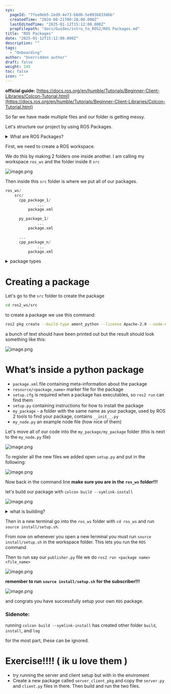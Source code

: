 ```yaml
---
sys:
  pageId: "7fea9eb5-2ed9-4e73-b6d6-5e093b833dbb"
  createdTime: "2024-08-21T00:28:00.000Z"
  lastEditedTime: "2025-01-12T15:12:00.000Z"
  propFilepath: "docs/Guides/intro_to_ROS2/ROS Packages.md"
title: "ROS Packages"
date: "2025-01-12T15:12:00.000Z"
description: ""
tags:
  - "Onboarding"
author: "Overridden author"
draft: false
weight: 145
toc: false
icon: ""
---
```


**official guide:** [https://docs.ros.org/en/humble/Tutorials/Beginner-Client-Libraries/Colcon-Tutorial.html](https://docs.ros.org/en/humble/Tutorials/Beginner-Client-Libraries/Colcon-Tutorial.html)

So far we have made multiple files and our folder is getting messy.

Let's structure our project by using ROS Packages.

<details>

<summary>What are ROS Packages?</summary>

ROS Packages are, as the name implies, packages of code that are highly sharable between ROS developers.

They consist of a folder, `package.xml` file, and source code

```python
      cpp_package_1/
		      ... imagine much code files here ..
          package.xml
```

</details>

First, we need to create a ROS workspace.

We do this by making 2 folders one inside another. I am calling my workspace `ros_ws` and the folder inside it `src`

![image.png](https://prod-files-secure.s3.us-west-2.amazonaws.com/d518164a-d88e-44d1-a4ee-3adb3bd8bce0/70706947-fd18-4537-a67b-e12946812d31/image.png?X-Amz-Algorithm=AWS4-HMAC-SHA256&X-Amz-Content-Sha256=UNSIGNED-PAYLOAD&X-Amz-Credential=ASIAZI2LB466XJQTI4PL%2F20250224%2Fus-west-2%2Fs3%2Faws4_request&X-Amz-Date=20250224T220114Z&X-Amz-Expires=3600&X-Amz-Security-Token=IQoJb3JpZ2luX2VjEP7%2F%2F%2F%2F%2F%2F%2F%2F%2F%2FwEaCXVzLXdlc3QtMiJIMEYCIQCaW1lcv0aj57CQl%2BMudfdAkPQfk4xweE9WQvRqCCO0fQIhAPxLAxpXccXGxG6CMimoz8Mybdpty0yq%2BC6Y3XY7clN5Kv8DCDcQABoMNjM3NDIzMTgzODA1IgzFfhewd4QgTrPhYwcq3AOuqXRysx4dmekNOsn44mmwX0U%2BbSchPb2ro2RHB3c%2BF6YX4By9y9fNgOw3GE8DElR9amVvTLI9m2%2BMACVaUs7b7qIIpGr6RqcIQRpU4tDSSrXDfxijKYWRoOSI4fwgbJVyaoTj%2BAB5EMQEhld7ZLuk1%2BvApvwwRoExqQxofbVjis9gz%2B%2Fk7ww%2FvGvZyXWyiEZSYjkLf6XKzbBnZEW4lBU3oNMo5zIM6wB8A1cuqZgnYNqNbBOcXGkgKajtmF8zD%2F9IqQ8vT2j97ZGSK4%2F1yxO6AW7LN0kZZTO8Et1rCZs3ijhA54e6rKNqcOGS02xIrjwviesndLv8BdTPGjiLbJKKZBjeRFheDQViTBkln4j4qs1T9NIji44F%2FSQHxwVZ%2B5sAiux5XtBbaV0ZvPQ6N42hktXUz4LePIFrAoWFuQhMr6fdiNrLL%2FsL58dNT0%2F4mmISBgRVaTv%2FvtFukfbt6kGEpTqCuh0VCHD3rtuRfJDzFGihYk6f9RFtlaCHmERXxqaGqGyIkauqShQWWAu1t95Vpw1maccFqVmzFfmn5dGv3Hz%2BrJDCyqjeU20ZoRLj2EhyCkeiJgxoc0OY0bbhv1cNRnDoCg0Sl9gfG2RBE7YciOehWlFinv6J2XW74zDl1fO9BjqkATore1jJH3oZEmHgQiNRvKZBnKUWc95g%2BnVTiCc0sy4TPz2t54LHttTTpWUAGIGvpchw2Vun5V0kcJ3qTge699KsfujYxwmVKA7up7MCKDC450jfl6tlOK5JgO4mMgGIAwcs6bsDxYqrjUK6mtmeh8wPa6v8TbJeyubZnJDq2%2FCtOjBtXAtQ7XJaIC2fgxw9Ld9ETrm5jKRUyQHZ1EHgClI%2Bbd6t&X-Amz-Signature=1b47c47b3711fd9d68444f8d8a92855a225e2af5638e933c6f6bebfeca411eda&X-Amz-SignedHeaders=host&x-id=GetObject)

Then inside this `src` folder is where we put all of our packages.

```python
ros_ws/
    src/
      cpp_package_1/
		      ...
          package.xml

      py_package_1/
		      ...
          package.xml

      ...
      cpp_package_n/
		      ...
          package.xml

```

<details>

<summary>package types</summary>

packages can be either `C++` or python.

the intern file structure is different for each but for this guide we will stick to creating python packages

</details>

# Creating a package

Let's go to the `src` folder to create the package

```bash
cd ros2_ws/src
```

to create a package we use this command:

```bash
ros2 pkg create --build-type ament_python --license Apache-2.0 --node-name my_node my_package
```

a bunch of text should have been printed out but the result should look something like this:

![image.png](https://prod-files-secure.s3.us-west-2.amazonaws.com/d518164a-d88e-44d1-a4ee-3adb3bd8bce0/e6cf1e3f-8512-4a3e-b131-079f800bf3e8/image.png?X-Amz-Algorithm=AWS4-HMAC-SHA256&X-Amz-Content-Sha256=UNSIGNED-PAYLOAD&X-Amz-Credential=ASIAZI2LB466XJQTI4PL%2F20250224%2Fus-west-2%2Fs3%2Faws4_request&X-Amz-Date=20250224T220114Z&X-Amz-Expires=3600&X-Amz-Security-Token=IQoJb3JpZ2luX2VjEP7%2F%2F%2F%2F%2F%2F%2F%2F%2F%2FwEaCXVzLXdlc3QtMiJIMEYCIQCaW1lcv0aj57CQl%2BMudfdAkPQfk4xweE9WQvRqCCO0fQIhAPxLAxpXccXGxG6CMimoz8Mybdpty0yq%2BC6Y3XY7clN5Kv8DCDcQABoMNjM3NDIzMTgzODA1IgzFfhewd4QgTrPhYwcq3AOuqXRysx4dmekNOsn44mmwX0U%2BbSchPb2ro2RHB3c%2BF6YX4By9y9fNgOw3GE8DElR9amVvTLI9m2%2BMACVaUs7b7qIIpGr6RqcIQRpU4tDSSrXDfxijKYWRoOSI4fwgbJVyaoTj%2BAB5EMQEhld7ZLuk1%2BvApvwwRoExqQxofbVjis9gz%2B%2Fk7ww%2FvGvZyXWyiEZSYjkLf6XKzbBnZEW4lBU3oNMo5zIM6wB8A1cuqZgnYNqNbBOcXGkgKajtmF8zD%2F9IqQ8vT2j97ZGSK4%2F1yxO6AW7LN0kZZTO8Et1rCZs3ijhA54e6rKNqcOGS02xIrjwviesndLv8BdTPGjiLbJKKZBjeRFheDQViTBkln4j4qs1T9NIji44F%2FSQHxwVZ%2B5sAiux5XtBbaV0ZvPQ6N42hktXUz4LePIFrAoWFuQhMr6fdiNrLL%2FsL58dNT0%2F4mmISBgRVaTv%2FvtFukfbt6kGEpTqCuh0VCHD3rtuRfJDzFGihYk6f9RFtlaCHmERXxqaGqGyIkauqShQWWAu1t95Vpw1maccFqVmzFfmn5dGv3Hz%2BrJDCyqjeU20ZoRLj2EhyCkeiJgxoc0OY0bbhv1cNRnDoCg0Sl9gfG2RBE7YciOehWlFinv6J2XW74zDl1fO9BjqkATore1jJH3oZEmHgQiNRvKZBnKUWc95g%2BnVTiCc0sy4TPz2t54LHttTTpWUAGIGvpchw2Vun5V0kcJ3qTge699KsfujYxwmVKA7up7MCKDC450jfl6tlOK5JgO4mMgGIAwcs6bsDxYqrjUK6mtmeh8wPa6v8TbJeyubZnJDq2%2FCtOjBtXAtQ7XJaIC2fgxw9Ld9ETrm5jKRUyQHZ1EHgClI%2Bbd6t&X-Amz-Signature=dccf6b56ce44984b7a8d5eb9cf76ed918cd0ff7f453802307452161904ce4a77&X-Amz-SignedHeaders=host&x-id=GetObject)

# What’s inside a python package

- `package.xml` file containing meta-information about the package
- `resource/<package_name>` marker file for the package
- `setup.cfg` is required when a package has executables, so `ros2 run` can find them
- `setup.py` containing instructions for how to install the package
- `my_package` - a folder with the same name as your package, used by ROS 2 tools to find your package, contains `__init__.py`
- `my_node.py` an example node file (how nice of them)

Let's move all of our code into the `my_package/my_package` folder (this is next to the `my_node.py` file)

![image.png](https://prod-files-secure.s3.us-west-2.amazonaws.com/d518164a-d88e-44d1-a4ee-3adb3bd8bce0/9ce58f11-0da9-4d3e-b86d-506a9685d378/image.png?X-Amz-Algorithm=AWS4-HMAC-SHA256&X-Amz-Content-Sha256=UNSIGNED-PAYLOAD&X-Amz-Credential=ASIAZI2LB466XJQTI4PL%2F20250224%2Fus-west-2%2Fs3%2Faws4_request&X-Amz-Date=20250224T220114Z&X-Amz-Expires=3600&X-Amz-Security-Token=IQoJb3JpZ2luX2VjEP7%2F%2F%2F%2F%2F%2F%2F%2F%2F%2FwEaCXVzLXdlc3QtMiJIMEYCIQCaW1lcv0aj57CQl%2BMudfdAkPQfk4xweE9WQvRqCCO0fQIhAPxLAxpXccXGxG6CMimoz8Mybdpty0yq%2BC6Y3XY7clN5Kv8DCDcQABoMNjM3NDIzMTgzODA1IgzFfhewd4QgTrPhYwcq3AOuqXRysx4dmekNOsn44mmwX0U%2BbSchPb2ro2RHB3c%2BF6YX4By9y9fNgOw3GE8DElR9amVvTLI9m2%2BMACVaUs7b7qIIpGr6RqcIQRpU4tDSSrXDfxijKYWRoOSI4fwgbJVyaoTj%2BAB5EMQEhld7ZLuk1%2BvApvwwRoExqQxofbVjis9gz%2B%2Fk7ww%2FvGvZyXWyiEZSYjkLf6XKzbBnZEW4lBU3oNMo5zIM6wB8A1cuqZgnYNqNbBOcXGkgKajtmF8zD%2F9IqQ8vT2j97ZGSK4%2F1yxO6AW7LN0kZZTO8Et1rCZs3ijhA54e6rKNqcOGS02xIrjwviesndLv8BdTPGjiLbJKKZBjeRFheDQViTBkln4j4qs1T9NIji44F%2FSQHxwVZ%2B5sAiux5XtBbaV0ZvPQ6N42hktXUz4LePIFrAoWFuQhMr6fdiNrLL%2FsL58dNT0%2F4mmISBgRVaTv%2FvtFukfbt6kGEpTqCuh0VCHD3rtuRfJDzFGihYk6f9RFtlaCHmERXxqaGqGyIkauqShQWWAu1t95Vpw1maccFqVmzFfmn5dGv3Hz%2BrJDCyqjeU20ZoRLj2EhyCkeiJgxoc0OY0bbhv1cNRnDoCg0Sl9gfG2RBE7YciOehWlFinv6J2XW74zDl1fO9BjqkATore1jJH3oZEmHgQiNRvKZBnKUWc95g%2BnVTiCc0sy4TPz2t54LHttTTpWUAGIGvpchw2Vun5V0kcJ3qTge699KsfujYxwmVKA7up7MCKDC450jfl6tlOK5JgO4mMgGIAwcs6bsDxYqrjUK6mtmeh8wPa6v8TbJeyubZnJDq2%2FCtOjBtXAtQ7XJaIC2fgxw9Ld9ETrm5jKRUyQHZ1EHgClI%2Bbd6t&X-Amz-Signature=d9a94b2156c3769fffe829c321eef2fdd9db5a9891686e7969549ad972fb99c4&X-Amz-SignedHeaders=host&x-id=GetObject)

To register all the new files we added open `setup.py` and put in the following:

![image.png](https://prod-files-secure.s3.us-west-2.amazonaws.com/d518164a-d88e-44d1-a4ee-3adb3bd8bce0/1cd7c262-4cae-4496-9d75-c178537d24a2/image.png?X-Amz-Algorithm=AWS4-HMAC-SHA256&X-Amz-Content-Sha256=UNSIGNED-PAYLOAD&X-Amz-Credential=ASIAZI2LB466XJQTI4PL%2F20250224%2Fus-west-2%2Fs3%2Faws4_request&X-Amz-Date=20250224T220114Z&X-Amz-Expires=3600&X-Amz-Security-Token=IQoJb3JpZ2luX2VjEP7%2F%2F%2F%2F%2F%2F%2F%2F%2F%2FwEaCXVzLXdlc3QtMiJIMEYCIQCaW1lcv0aj57CQl%2BMudfdAkPQfk4xweE9WQvRqCCO0fQIhAPxLAxpXccXGxG6CMimoz8Mybdpty0yq%2BC6Y3XY7clN5Kv8DCDcQABoMNjM3NDIzMTgzODA1IgzFfhewd4QgTrPhYwcq3AOuqXRysx4dmekNOsn44mmwX0U%2BbSchPb2ro2RHB3c%2BF6YX4By9y9fNgOw3GE8DElR9amVvTLI9m2%2BMACVaUs7b7qIIpGr6RqcIQRpU4tDSSrXDfxijKYWRoOSI4fwgbJVyaoTj%2BAB5EMQEhld7ZLuk1%2BvApvwwRoExqQxofbVjis9gz%2B%2Fk7ww%2FvGvZyXWyiEZSYjkLf6XKzbBnZEW4lBU3oNMo5zIM6wB8A1cuqZgnYNqNbBOcXGkgKajtmF8zD%2F9IqQ8vT2j97ZGSK4%2F1yxO6AW7LN0kZZTO8Et1rCZs3ijhA54e6rKNqcOGS02xIrjwviesndLv8BdTPGjiLbJKKZBjeRFheDQViTBkln4j4qs1T9NIji44F%2FSQHxwVZ%2B5sAiux5XtBbaV0ZvPQ6N42hktXUz4LePIFrAoWFuQhMr6fdiNrLL%2FsL58dNT0%2F4mmISBgRVaTv%2FvtFukfbt6kGEpTqCuh0VCHD3rtuRfJDzFGihYk6f9RFtlaCHmERXxqaGqGyIkauqShQWWAu1t95Vpw1maccFqVmzFfmn5dGv3Hz%2BrJDCyqjeU20ZoRLj2EhyCkeiJgxoc0OY0bbhv1cNRnDoCg0Sl9gfG2RBE7YciOehWlFinv6J2XW74zDl1fO9BjqkATore1jJH3oZEmHgQiNRvKZBnKUWc95g%2BnVTiCc0sy4TPz2t54LHttTTpWUAGIGvpchw2Vun5V0kcJ3qTge699KsfujYxwmVKA7up7MCKDC450jfl6tlOK5JgO4mMgGIAwcs6bsDxYqrjUK6mtmeh8wPa6v8TbJeyubZnJDq2%2FCtOjBtXAtQ7XJaIC2fgxw9Ld9ETrm5jKRUyQHZ1EHgClI%2Bbd6t&X-Amz-Signature=2726d43ca9004be4f8f5c64f1a8fe68997d609c9c568f5bf1f0fcb885a0cc6df&X-Amz-SignedHeaders=host&x-id=GetObject)

Now back in the command line **make sure you are in the** **`ros_ws`** **folder!!!**

let's build our package with `colcon build --symlink-install`

![image.png](https://prod-files-secure.s3.us-west-2.amazonaws.com/d518164a-d88e-44d1-a4ee-3adb3bd8bce0/2f2a0d27-b173-48fd-b189-5f5c0ce65619/image.png?X-Amz-Algorithm=AWS4-HMAC-SHA256&X-Amz-Content-Sha256=UNSIGNED-PAYLOAD&X-Amz-Credential=ASIAZI2LB466XJQTI4PL%2F20250224%2Fus-west-2%2Fs3%2Faws4_request&X-Amz-Date=20250224T220114Z&X-Amz-Expires=3600&X-Amz-Security-Token=IQoJb3JpZ2luX2VjEP7%2F%2F%2F%2F%2F%2F%2F%2F%2F%2FwEaCXVzLXdlc3QtMiJIMEYCIQCaW1lcv0aj57CQl%2BMudfdAkPQfk4xweE9WQvRqCCO0fQIhAPxLAxpXccXGxG6CMimoz8Mybdpty0yq%2BC6Y3XY7clN5Kv8DCDcQABoMNjM3NDIzMTgzODA1IgzFfhewd4QgTrPhYwcq3AOuqXRysx4dmekNOsn44mmwX0U%2BbSchPb2ro2RHB3c%2BF6YX4By9y9fNgOw3GE8DElR9amVvTLI9m2%2BMACVaUs7b7qIIpGr6RqcIQRpU4tDSSrXDfxijKYWRoOSI4fwgbJVyaoTj%2BAB5EMQEhld7ZLuk1%2BvApvwwRoExqQxofbVjis9gz%2B%2Fk7ww%2FvGvZyXWyiEZSYjkLf6XKzbBnZEW4lBU3oNMo5zIM6wB8A1cuqZgnYNqNbBOcXGkgKajtmF8zD%2F9IqQ8vT2j97ZGSK4%2F1yxO6AW7LN0kZZTO8Et1rCZs3ijhA54e6rKNqcOGS02xIrjwviesndLv8BdTPGjiLbJKKZBjeRFheDQViTBkln4j4qs1T9NIji44F%2FSQHxwVZ%2B5sAiux5XtBbaV0ZvPQ6N42hktXUz4LePIFrAoWFuQhMr6fdiNrLL%2FsL58dNT0%2F4mmISBgRVaTv%2FvtFukfbt6kGEpTqCuh0VCHD3rtuRfJDzFGihYk6f9RFtlaCHmERXxqaGqGyIkauqShQWWAu1t95Vpw1maccFqVmzFfmn5dGv3Hz%2BrJDCyqjeU20ZoRLj2EhyCkeiJgxoc0OY0bbhv1cNRnDoCg0Sl9gfG2RBE7YciOehWlFinv6J2XW74zDl1fO9BjqkATore1jJH3oZEmHgQiNRvKZBnKUWc95g%2BnVTiCc0sy4TPz2t54LHttTTpWUAGIGvpchw2Vun5V0kcJ3qTge699KsfujYxwmVKA7up7MCKDC450jfl6tlOK5JgO4mMgGIAwcs6bsDxYqrjUK6mtmeh8wPa6v8TbJeyubZnJDq2%2FCtOjBtXAtQ7XJaIC2fgxw9Ld9ETrm5jKRUyQHZ1EHgClI%2Bbd6t&X-Amz-Signature=e8ff53462bfceca7227d87333eace65818a50fb47682cdb19509c309a8d170f9&X-Amz-SignedHeaders=host&x-id=GetObject)

<details>

<summary>what is building?</summary>

if you are a CS major at Rose-Hulman you will learn the answer to this in CSSE132

but TLDR; is it combines all the code files into one program that can be run easily 

</details>

Then in a new terminal go into the `ros_ws` folder with `cd ros_ws` and run `source install/setup.sh`. 

From now on whenever you open a new terminal you must run `source install/setup.sh` in the workspace folder. This lets you run the `ROS` command

Then to run say our `publisher.py` file we do `ros2 run <package name> <file_name>`

![image.png](https://prod-files-secure.s3.us-west-2.amazonaws.com/d518164a-d88e-44d1-a4ee-3adb3bd8bce0/4f4b1219-3a44-4632-aa0a-ce3471699f59/image.png?X-Amz-Algorithm=AWS4-HMAC-SHA256&X-Amz-Content-Sha256=UNSIGNED-PAYLOAD&X-Amz-Credential=ASIAZI2LB466XJQTI4PL%2F20250224%2Fus-west-2%2Fs3%2Faws4_request&X-Amz-Date=20250224T220114Z&X-Amz-Expires=3600&X-Amz-Security-Token=IQoJb3JpZ2luX2VjEP7%2F%2F%2F%2F%2F%2F%2F%2F%2F%2FwEaCXVzLXdlc3QtMiJIMEYCIQCaW1lcv0aj57CQl%2BMudfdAkPQfk4xweE9WQvRqCCO0fQIhAPxLAxpXccXGxG6CMimoz8Mybdpty0yq%2BC6Y3XY7clN5Kv8DCDcQABoMNjM3NDIzMTgzODA1IgzFfhewd4QgTrPhYwcq3AOuqXRysx4dmekNOsn44mmwX0U%2BbSchPb2ro2RHB3c%2BF6YX4By9y9fNgOw3GE8DElR9amVvTLI9m2%2BMACVaUs7b7qIIpGr6RqcIQRpU4tDSSrXDfxijKYWRoOSI4fwgbJVyaoTj%2BAB5EMQEhld7ZLuk1%2BvApvwwRoExqQxofbVjis9gz%2B%2Fk7ww%2FvGvZyXWyiEZSYjkLf6XKzbBnZEW4lBU3oNMo5zIM6wB8A1cuqZgnYNqNbBOcXGkgKajtmF8zD%2F9IqQ8vT2j97ZGSK4%2F1yxO6AW7LN0kZZTO8Et1rCZs3ijhA54e6rKNqcOGS02xIrjwviesndLv8BdTPGjiLbJKKZBjeRFheDQViTBkln4j4qs1T9NIji44F%2FSQHxwVZ%2B5sAiux5XtBbaV0ZvPQ6N42hktXUz4LePIFrAoWFuQhMr6fdiNrLL%2FsL58dNT0%2F4mmISBgRVaTv%2FvtFukfbt6kGEpTqCuh0VCHD3rtuRfJDzFGihYk6f9RFtlaCHmERXxqaGqGyIkauqShQWWAu1t95Vpw1maccFqVmzFfmn5dGv3Hz%2BrJDCyqjeU20ZoRLj2EhyCkeiJgxoc0OY0bbhv1cNRnDoCg0Sl9gfG2RBE7YciOehWlFinv6J2XW74zDl1fO9BjqkATore1jJH3oZEmHgQiNRvKZBnKUWc95g%2BnVTiCc0sy4TPz2t54LHttTTpWUAGIGvpchw2Vun5V0kcJ3qTge699KsfujYxwmVKA7up7MCKDC450jfl6tlOK5JgO4mMgGIAwcs6bsDxYqrjUK6mtmeh8wPa6v8TbJeyubZnJDq2%2FCtOjBtXAtQ7XJaIC2fgxw9Ld9ETrm5jKRUyQHZ1EHgClI%2Bbd6t&X-Amz-Signature=eadb9127d284c95c6d8a8a3e983fd8b3c6bdac15070526967280ee890b3ad55a&X-Amz-SignedHeaders=host&x-id=GetObject)

**remember to run** **`source install/setup.sh`** **for the subscriber!!!**

![image.png](https://prod-files-secure.s3.us-west-2.amazonaws.com/d518164a-d88e-44d1-a4ee-3adb3bd8bce0/02121119-dad4-49ec-8356-c956108b4243/image.png?X-Amz-Algorithm=AWS4-HMAC-SHA256&X-Amz-Content-Sha256=UNSIGNED-PAYLOAD&X-Amz-Credential=ASIAZI2LB466XJQTI4PL%2F20250224%2Fus-west-2%2Fs3%2Faws4_request&X-Amz-Date=20250224T220114Z&X-Amz-Expires=3600&X-Amz-Security-Token=IQoJb3JpZ2luX2VjEP7%2F%2F%2F%2F%2F%2F%2F%2F%2F%2FwEaCXVzLXdlc3QtMiJIMEYCIQCaW1lcv0aj57CQl%2BMudfdAkPQfk4xweE9WQvRqCCO0fQIhAPxLAxpXccXGxG6CMimoz8Mybdpty0yq%2BC6Y3XY7clN5Kv8DCDcQABoMNjM3NDIzMTgzODA1IgzFfhewd4QgTrPhYwcq3AOuqXRysx4dmekNOsn44mmwX0U%2BbSchPb2ro2RHB3c%2BF6YX4By9y9fNgOw3GE8DElR9amVvTLI9m2%2BMACVaUs7b7qIIpGr6RqcIQRpU4tDSSrXDfxijKYWRoOSI4fwgbJVyaoTj%2BAB5EMQEhld7ZLuk1%2BvApvwwRoExqQxofbVjis9gz%2B%2Fk7ww%2FvGvZyXWyiEZSYjkLf6XKzbBnZEW4lBU3oNMo5zIM6wB8A1cuqZgnYNqNbBOcXGkgKajtmF8zD%2F9IqQ8vT2j97ZGSK4%2F1yxO6AW7LN0kZZTO8Et1rCZs3ijhA54e6rKNqcOGS02xIrjwviesndLv8BdTPGjiLbJKKZBjeRFheDQViTBkln4j4qs1T9NIji44F%2FSQHxwVZ%2B5sAiux5XtBbaV0ZvPQ6N42hktXUz4LePIFrAoWFuQhMr6fdiNrLL%2FsL58dNT0%2F4mmISBgRVaTv%2FvtFukfbt6kGEpTqCuh0VCHD3rtuRfJDzFGihYk6f9RFtlaCHmERXxqaGqGyIkauqShQWWAu1t95Vpw1maccFqVmzFfmn5dGv3Hz%2BrJDCyqjeU20ZoRLj2EhyCkeiJgxoc0OY0bbhv1cNRnDoCg0Sl9gfG2RBE7YciOehWlFinv6J2XW74zDl1fO9BjqkATore1jJH3oZEmHgQiNRvKZBnKUWc95g%2BnVTiCc0sy4TPz2t54LHttTTpWUAGIGvpchw2Vun5V0kcJ3qTge699KsfujYxwmVKA7up7MCKDC450jfl6tlOK5JgO4mMgGIAwcs6bsDxYqrjUK6mtmeh8wPa6v8TbJeyubZnJDq2%2FCtOjBtXAtQ7XJaIC2fgxw9Ld9ETrm5jKRUyQHZ1EHgClI%2Bbd6t&X-Amz-Signature=7f3377e9d203962edc89b1925925e531ba61587e593f86bdd1aca4fef8526d3e&X-Amz-SignedHeaders=host&x-id=GetObject)

and congrats you have successfully setup your own `ROS` package.

### Sidenote:

running `colcon build --symlink-install` has created other folder `build`, `install`, and `log`

for the most part, these can be ignored.

# Exercise!!!! ( ik u love them )

- try running the server and client setup but with in the enviroment
- Create a new package called `server_client_pkg` and copy the `server.py` and `client.py` files in there. Then build and run the two files.
